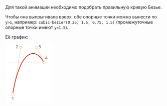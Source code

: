 Для такой анимации необходимо подобрать правильную кривую Безье.

Чтобы она выпрыгивала вверх, обе опорные точки можно вынести по `y>1`, например: `cubic-bezier(0.25, 1.5, 0.75, 1.5)` (промежуточные опорные точки имеют `y=1.5`).

Её график:

![](bezier-up.png)